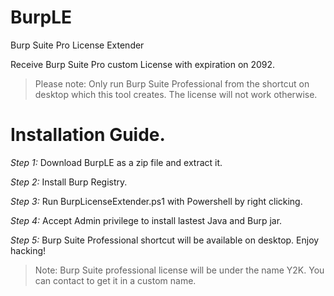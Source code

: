 # BurpLE
Burp Suite Pro License Extender

Receive Burp Suite Pro custom License with expiration on 2092.

> Please note: Only run Burp Suite Professional from the shortcut on desktop which this tool creates. The license will not work otherwise. 

# Installation Guide.
*Step 1:* Download BurpLE as a zip file and extract it.

*Step 2:* Install Burp Registry.

*Step 3:* Run BurpLicenseExtender.ps1 with Powershell by right clicking.

*Step 4:* Accept Admin privilege to install lastest Java and Burp jar.

*Step 5:* Burp Suite Professional shortcut will be available on desktop. Enjoy hacking!

> Note: Burp Suite professional license will be under the name Y2K. You can contact to get it in a custom name.
